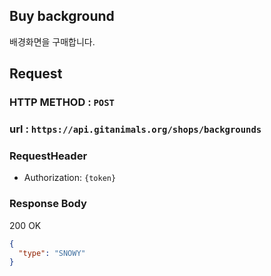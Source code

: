 ## Buy background

배경화면을 구매합니다.

## Request

### HTTP METHOD : `POST`

### url : `https://api.gitanimals.org/shops/backgrounds`

### RequestHeader

- Authorization: `{token}`

### Response Body

200 OK

```json
{
  "type": "SNOWY"
}
```
